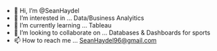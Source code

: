 - 👋 Hi, I’m @SeanHaydel
- 👀 I’m interested in ... Data/Business Analyitics
- 🌱 I’m currently learning ... Tableau
- 💞️ I’m looking to collaborate on ... Databases & Dashboards for sports
- 📫 How to reach me ... SeanHaydel96@gmail.com

<!---
SeanHaydel/SeanHaydel is a ✨ special ✨ repository because its `README.md` (this file) appears on your GitHub profile.
You can click the Preview link to take a look at your changes.
--->
